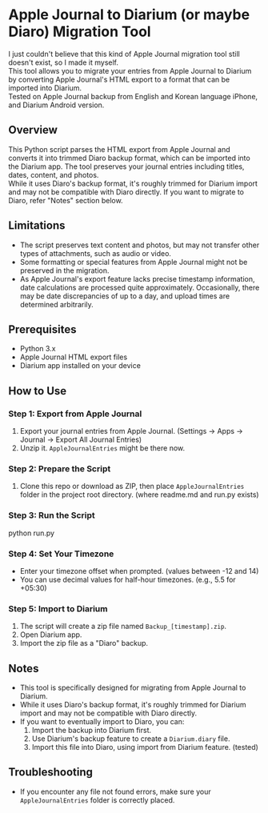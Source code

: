 # Apple Journal to Diarium (or maybe Diaro) Migration Tool

I just couldn't believe that this kind of Apple Journal migration tool still doesn't exist, so I made it myself.  
This tool allows you to migrate your entries from Apple Journal to Diarium by converting Apple Journal's HTML export to a format that can be imported into Diarium.  
Tested on Apple Journal backup from English and Korean language iPhone, and Diarium Android version.  

## Overview

This Python script parses the HTML export from Apple Journal and converts it into trimmed Diaro backup format, which can be imported into the Diarium app. The tool preserves your journal entries including titles, dates, content, and photos.  
While it uses Diaro's backup format, it's roughly trimmed for Diarium import and may not be compatible with Diaro directly. If you want to migrate to Diaro, refer "Notes" section below.  

## Limitations

- The script preserves text content and photos, but may not transfer other types of attachments, such as audio or video.
- Some formatting or special features from Apple Journal might not be preserved in the migration.
- As Apple Journal's export feature lacks precise timestamp information, date calculations are processed quite approximately. Occasionally, there may be date discrepancies of up to a day, and upload times are determined arbitrarily.

## Prerequisites

- Python 3.x
- Apple Journal HTML export files
- Diarium app installed on your device

## How to Use

### Step 1: Export from Apple Journal
1. Export your journal entries from Apple Journal. (Settings -> Apps -> Journal -> Export All Journal Entries)
2. Unzip it. `AppleJournalEntries` might be there now.

### Step 2: Prepare the Script
1. Clone this repo or download as ZIP, then place `AppleJournalEntries` folder in the project root directory. (where readme.md and run.py exists)

### Step 3: Run the Script
python run.py

### Step 4: Set Your Timezone
- Enter your timezone offset when prompted. (values between -12 and 14)
- You can use decimal values for half-hour timezones. (e.g., 5.5 for +05:30)

### Step 5: Import to Diarium
1. The script will create a zip file named `Backup_[timestamp].zip`.
2. Open Diarium app.
3. Import the zip file as a "Diaro" backup.

## Notes

- This tool is specifically designed for migrating from Apple Journal to Diarium.
- While it uses Diaro's backup format, it's roughly trimmed for Diarium import and may not be compatible with Diaro directly.
- If you want to eventually import to Diaro, you can:
  1. Import the backup into Diarium first.
  2. Use Diarium's backup feature to create a `Diarium.diary` file.
  3. Import this file into Diaro, using import from Diarium feature. (tested)

## Troubleshooting

- If you encounter any file not found errors, make sure your `AppleJournalEntries` folder is correctly placed.
